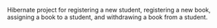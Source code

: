 Hibernate project for registering a new student, registering a new book, assigning a book to a student, and withdrawing a book from a student.
